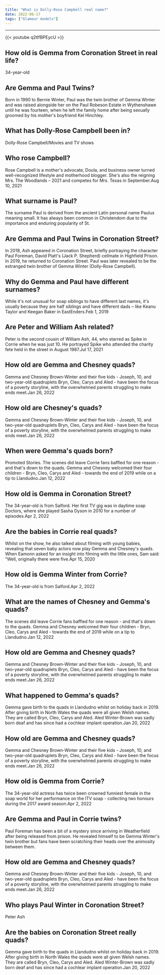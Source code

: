```yaml
---
title: "What is Dolly-Rose Campbell real name?"
date: 2022-06-17
tags: ["Glamour models"]
---
```


---
{{< youtube q2tlfBPEycU >}}
## How old is Gemma from Coronation Street in real life?
34-year-old

## Are Gemma and Paul Twins?
Born in 1990 to Bernie Winter, Paul was the twin brother of Gemma Winter and was raised alongside her on the Paul Robeson Estate in Wythenshawe until he was fourteen, when he left the family home after being sexually groomed by his mother's boyfriend Kel Hinchley.

## What has Dolly-Rose Campbell been in?
Dolly-Rose Campbell/Movies and TV shows

## Who rose Campbell?
Rose Campbell is a mother's advocate, Doula, and business owner turned well-recognized lifestyle and motherhood blogger. She's also the reigning Mrs. The Woodlands – 2021 and competes for Mrs. Texas in September.Aug 10, 2021

## What surname is Paul?
The surname Paul is derived from the ancient Latin personal name Paulus meaning small. It has always been common in Christendom due to the importance and enduring popularity of St.

## Are Gemma and Paul Twins in Coronation Street?
In 2018, Ash appeared in Coronation Street, briefly portraying the character Paul Foreman, David Platt's (Jack P. Shepherd) cellmate in Highfield Prison. In 2019, he returned to Coronation Street. Paul was later revealed to be the estranged twin brother of Gemma Winter (Dolly-Rose Campbell).

## Why do Gemma and Paul have different surnames?
While it's not unusual for soap siblings to have different last names, it's usually because they are half siblings and have different dads – like Keanu Taylor and Keegan Baker in EastEnders.Feb 1, 2019

## Are Peter and William Ash related?
Peter is the second cousin of William Ash, 44, who starred as Spike in Corrie when he was just 10. He portrayed Spike who attended the charity fete held in the street in August 1987.Jul 17, 2021

## How old are Gemma and Chesney quads?
Gemma and Chesney Brown-Winter and their five kids - Joseph, 10, and two-year-old quadruplets Bryn, Cleo, Carys and Aled - have been the focus of a poverty storyline, with the overwhelmed parents struggling to make ends meet.Jan 26, 2022

## How old are Chesney's quads?
Gemma and Chesney Brown-Winter and their five kids - Joseph, 10, and two-year-old quadruplets Bryn, Cleo, Carys and Aled - have been the focus of a poverty storyline, with the overwhelmed parents struggling to make ends meet.Jan 26, 2022

## When were Gemma's quads born?
Promoted Stories. The scenes did leave Corrie fans baffled for one reason - and that's down to the quads. Gemma and Chesney welcomed their four children - Bryn, Cleo, Carys and Aled - towards the end of 2019 while on a tip to Llandudno.Jan 12, 2022

## How old is Gemma in Coronation Street?
The 34-year-old is from Salford. Her first TV gig was in daytime soap Doctors, where she played Sasha Dyson in 2010 for a number of episodes.Apr 2, 2022

## Are the babies in Corrie real quads?
Whilst on the show, he also talked about filming with young babies, revealing that seven baby actors now play Gemma and Chesney's quads. When Eamonn asked for an insight into filming with the little ones, Sam said: “Well, originally there were five.Apr 15, 2020

## How old is Gemma Winter from Corrie?
The 34-year-old is from Salford.Apr 2, 2022

## What are the names of Chesney and Gemma's quads?
The scenes did leave Corrie fans baffled for one reason - and that's down to the quads. Gemma and Chesney welcomed their four children - Bryn, Cleo, Carys and Aled - towards the end of 2019 while on a tip to Llandudno.Jan 12, 2022

## How old are Gemma and Chesney quads?
Gemma and Chesney Brown-Winter and their five kids - Joseph, 10, and two-year-old quadruplets Bryn, Cleo, Carys and Aled - have been the focus of a poverty storyline, with the overwhelmed parents struggling to make ends meet.Jan 26, 2022

## What happened to Gemma's quads?
Gemma gave birth to the quads in Llandudno whilst on holiday back in 2019. After giving birth in North Wales the quads were all given Welsh names. They are called Bryn, Cleo, Carys and Aled. Aled Winter-Brown was sadly born deaf and has since had a cochlear implant operation.Jan 20, 2022

## How old are Gemma and Chesney quads?
Gemma and Chesney Brown-Winter and their five kids - Joseph, 10, and two-year-old quadruplets Bryn, Cleo, Carys and Aled - have been the focus of a poverty storyline, with the overwhelmed parents struggling to make ends meet.Jan 26, 2022

## How old is Gemma from Corrie?
The 34-year-old actress has twice been crowned funniest female in the soap world for her performance on the ITV soap - collecting two honours during the 2017 award season.Apr 2, 2022

## Are Gemma and Paul in Corrie twins?
Paul Foreman has been a bit of a mystery since arriving in Weatherfield after being released from prison. He revealed himself to be Gemma Winter's twin brother but fans have been scratching their heads over the animosity between them.

## How old are Gemma and Chesney quads?
Gemma and Chesney Brown-Winter and their five kids - Joseph, 10, and two-year-old quadruplets Bryn, Cleo, Carys and Aled - have been the focus of a poverty storyline, with the overwhelmed parents struggling to make ends meet.Jan 26, 2022

## Who plays Paul Winter in Coronation Street?
Peter Ash

## Are the babies on Coronation Street really quads?
Gemma gave birth to the quads in Llandudno whilst on holiday back in 2019. After giving birth in North Wales the quads were all given Welsh names. They are called Bryn, Cleo, Carys and Aled. Aled Winter-Brown was sadly born deaf and has since had a cochlear implant operation.Jan 20, 2022


